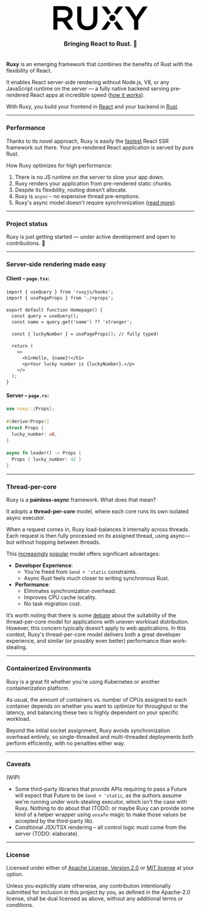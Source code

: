 <div align="center">
  <a href="https://ruxy.dev">
    <picture>
      <source media="(prefers-color-scheme: dark)" srcset="assets/logo_light/ruxy.svg">
      <img alt="Next.js logo" src="assets/logo_dark/ruxy.svg" height="64">
    </picture>
  </a>
  <div align="center">
    <h3>
      Bringing React to Rust. 🎉 <br /><br />
    </h3>
  </div>
</div>

**Ruxy** is an emerging framework that combines the benefits of Rust with the flexibility of React.

It enables React server-side rendering without Node.js, V8, or any JavaScript runtime on the server — a fully
native backend serving pre-rendered React apps at incredible speed ([how it works](ARCHITECTURE.md)).

With Ruxy, you build your frontend in [React](https://react.dev) and your backend in [Rust](https://rust-lang.org).

---

### Performance

Thanks to its novel approach, Ruxy is easily the  [fastest](BENCHMARKS.md) React SSR framework out there.
Your pre-rendered React application is served by pure Rust.

How Ruxy optimizes for high performance:
1. There is no JS runtime on the server to slow your app down.
2. Ruxy renders your application from pre-rendered static chunks.
3. Despite its flexibility, routing doesn't allocate.
4. Ruxy is `async` – no expensive thread pre-emptions.
5. Ruxy's async model doesn't require synchronization ([read more](#Thread-per-core)).

---

### Project status

Ruxy is just getting started — under active development and open to contributions. 🧱

---

### Server-side rendering made easy

#### Client – `page.tsx`:

```tsx
import { useQuery } from 'ruxyjs/hooks';
import { usePageProps } from './+props';

export default function Homepage() {
  const query = useQuery();
  const name = query.get('name') ?? 'stranger';

  const { luckyNumber } = usePageProps(); // fully typed!

  return (
    <>
      <h1>Hello, {name}!</h1>
      <p>Your lucky number is {luckyNumber}.</p>
    </>
  );
}
```

#### Server – `page.rs`:

```rust
use ruxy::{Props};

#[derive(Props)]
struct Props {
  lucky_number: u8,
}

async fn loader() -> Props {
  Props { lucky_number: 42 }
}
```

---

### Thread-per-core

Ruxy is a **painless-async** framework. What does that mean?

It adopts a **thread-per-core** model, where each core runs its own isolated async executor.

When a request comes in, Ruxy load-balances it internally across threads. Each request is then fully processed on its assigned thread, using async—but without hopping between threads.

This
[increasingly](https://maciej.codes/2022-06-09-local-async.html)
[popular](https://emschwartz.me/async-rust-can-be-a-pleasure-to-work-with-without-send-sync-static/)
model offers significant advantages:
- **Developer Experience**:
  - You're freed from `Send + 'static` constraints.
  - Async Rust feels much closer to writing synchronous Rust.
- **Performance**:
  - Eliminates synchronization overhead.
  - Improves CPU cache locality.
  - No task migration cost.

It’s worth noting that there is some [debate](https://without.boats/blog/thread-per-core/) about the suitability of the thread-per-core model for applications with uneven workload distribution.
However, this concern typically doesn’t apply to web applications.
In this context, Ruxy's thread-per-core model delivers both a great developer experience, and similar (or possibly even better) performance than work-stealing.

---

### Containerized Environments

Ruxy is a great fit whether you're using Kubernetes or another containerization platform.

As usual, the amount of containers vs. number of CPUs assigned to each container depends on whether
you want to optimize for throughput or the latency, and balancing these two is highly dependent on your
specific workload.

Beyond the initial socket assignment, Ruxy avoids synchronization overhead entirely, so single-threaded
and multi-threaded deployments both perform efficiently, with no penalties either way.

---

### Caveats

(WIP)

- Some third-party libraries that provide APIs requiring to pass a Future will expect that Future to be `Send + 'static`, as the authors assume we're running under work-stealing executor, which isn't the case with Ruxy. Nothing to do about that (TODO: or maybe Ruxy can provide some kind of a helper wrapper using `unsafe` magic to make those values be accepted by the third-party lib).
- Conditional JSX/TSX rendering – all control logic must come from the server (TODO: elaborate).

---

### License


Licensed under either of [Apache License, Version 2.0](LICENSE-APACHE)
or [MIT license](LICENSE-MIT) at your option.

Unless you explicitly state otherwise, any contribution intentionally submitted
for inclusion in this project by you, as defined in the Apache-2.0 license, shall
be dual licensed as above, without any additional terms or conditions.

